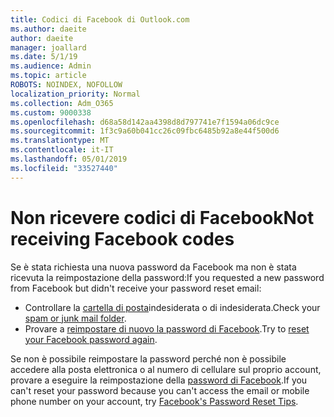 ```yaml
---
title: Codici di Facebook di Outlook.com
ms.author: daeite
author: daeite
manager: joallard
ms.date: 5/1/19
ms.audience: Admin
ms.topic: article
ROBOTS: NOINDEX, NOFOLLOW
localization_priority: Normal
ms.collection: Adm_O365
ms.custom: 9000338
ms.openlocfilehash: d68a58d142aa4398d8d797741e7f1594a06dc9ce
ms.sourcegitcommit: 1f3c9a60b041cc26c09fbc6485b92a8e44f500d6
ms.translationtype: MT
ms.contentlocale: it-IT
ms.lasthandoff: 05/01/2019
ms.locfileid: "33527440"
---
```

# <a name="not-receiving-facebook-codes"></a><span data-ttu-id="d156f-102">Non ricevere codici di Facebook</span><span class="sxs-lookup"><span data-stu-id="d156f-102">Not receiving Facebook codes</span></span>

<span data-ttu-id="d156f-103">Se è stata richiesta una nuova password da Facebook ma non è stata ricevuta la reimpostazione della password:</span><span class="sxs-lookup"><span data-stu-id="d156f-103">If you requested a new password from Facebook but didn't receive your password reset email:</span></span>

- <span data-ttu-id="d156f-104">Controllare la [cartella di posta](https://outlook.live.com/mail/junkemail)indesiderata o di indesiderata.</span><span class="sxs-lookup"><span data-stu-id="d156f-104">Check your [spam or junk mail folder](https://outlook.live.com/mail/junkemail).</span></span>
- <span data-ttu-id="d156f-105">Provare a [reimpostare di nuovo la password di Facebook](https://www.facebook.com/help/213395615347144?helpref=faq_content).</span><span class="sxs-lookup"><span data-stu-id="d156f-105">Try to [reset your Facebook password again](https://www.facebook.com/help/213395615347144?helpref=faq_content).</span></span>

<span data-ttu-id="d156f-106">Se non è possibile reimpostare la password perché non è possibile accedere alla posta elettronica o al numero di cellulare sul proprio account, provare a eseguire la reimpostazione della [password di Facebook](https://www.facebook.com/help/218815984812734).</span><span class="sxs-lookup"><span data-stu-id="d156f-106">If you can't reset your password because you can't access the email or mobile phone number on your account, try [Facebook's Password Reset Tips](https://www.facebook.com/help/218815984812734).</span></span>